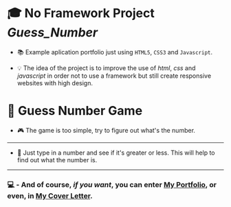# 🎓 No Framework Project *Guess_Number*

 - 📚 Example aplication portfolio just using `HTML5`, `CSS3` and `Javascript`.

 - 💡 The idea of ​​the project is to improve the use of _html_, _css_ and _javascript_ in order not to use a framework but still create responsive websites with high design.

# :dart:  Guess Number Game
 - 🎮 The game is too simple, try to figure out what's the number.
---
 - 💭 Just type in a number and see if it's greater or less. This will help to find out what the number is.
---

### 💻 - And of course, _if you want_, you can enter [My Portfolio](https://joao-eduardo-portfolio.vercel.app), or even, in [My Cover Letter](https://presentation-letter-xi.vercel.app/).
